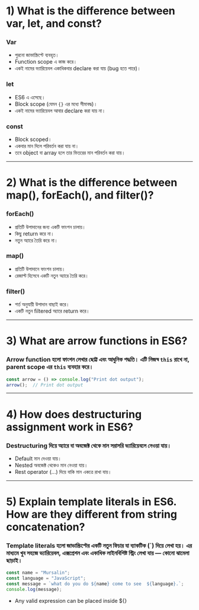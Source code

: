 # 1) What is the difference between var, let, and const?

### Var
- পুরনো জাভাস্ক্রিপ্টে ব্যবহৃত।
- Function scope এ কাজ করে।
- একই নামের ভ্যারিয়েবল একাধিকবার declare করা যায় (bug হতে পারে)।

### let
- ES6 এ এসেছে।
- Block scope (যেমন `{}` এর মধ্যে সীমাবদ্ধ)।
- একই নামের ভ্যারিয়েবল আবার declare করা যায় না।

### const
- Block scoped।
- একবার মান দিলে পরিবর্তন করা যায় না।
- তবে object বা array হলে তার ভিতরের মান পরিবর্তন করা যায়।

<hr>


# 2) What is the difference between map(), forEach(), and filter()?

### forEach()
- প্রতিটি উপাদানের জন্য একটি ফাংশন চালায়।
- কিছু return করে না।
- নতুন অ্যারে তৈরি করে না।

### map()
- প্রতিটি উপাদানে ফাংশন চালায়।
- রেজাল্ট হিসেবে একটি নতুন অ্যারে তৈরি করে।

### filter()
- শর্ত অনুযায়ী উপাদান বাছাই করে।
- একটি নতুন filtered অ্যারে return করে।

<hr>

# 3) What are arrow functions in ES6?

### Arrow function হলো ফাংশন লেখার ছোট্ট এবং আধুনিক পদ্ধতি। এটি নিজস্ব `this` রাখে না, parent scope এর `this` ব্যবহার করে।
```js
const arrow = () => console.log("Print dot output");
arrow();  // Print dot output
```
<hr>


# 4) How does destructuring assignment work in ES6?

### Destructuring দিয়ে অ্যারে বা অবজেক্ট থেকে মান সরাসরি ভ্যারিয়েবলে নেওয়া যায়।
- Default মান দেওয়া যায়।
- Nested অবজেক্ট থেকেও মান নেওয়া যায়।
- Rest operator (...) দিয়ে বাকি মান একত্রে রাখা যায়।

<hr>


# 5) Explain template literals in ES6. How are they different from string concatenation?

### Template literals হলো জাভাস্ক্রিপ্টের একটি নতুন ফিচার যা ব্যাকটিক (`) দিয়ে লেখা হয়। এর মাধ্যমে খুব সহজে ভ্যারিয়েবল, এক্সপ্রেশন এবং একাধিক লাইনবিশিষ্ট স্ট্রিং লেখা যায় — কোনো ঝামেলা ছাড়াই।

```js
const name = "Mursalin";
const language = "JavaScript";
const message = `what do you do ${name} come to see  ${language}.`;
console.log(message);
```
- Any valid expression can be placed inside ${}